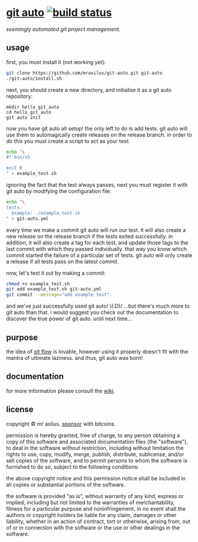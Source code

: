 [git auto][1] [![build status][2]][3]
=============
_seemingly automated git project management._

usage
-----
first, 
  you must install it (not working yet):

```sh
git clone https://github.com/mraxilus/git-auto.git git-auto
./git-auto/install.sh
```

next,
  you should create a new directory,
  and initialise it as a git auto repository:

```
mkdir hello_git_auto
cd hello_git_auto
git auto init
```

now you have git auto all setup!
the only left to do is add tests. 
git auto will use them to automagically create releases on the release branch.
in order to do this you must create a script to act as your test:

```sh
echo "\
#! bin/sh

exit 0
" > example_test.sh
```

ignoring the fact that the test always passes,
next you must register it with git auto by modifying the configuration file:

```sh
echo "\
tests:
  example: ./example_test.sh
" > git-auto.yml
```

every time we make a commit git auto will run our test.
it will also create a new release on the release branch if the tests exited successfully.
in addition,
  it will also create a tag for each test,
  and update those tags to the last commit with which they passed individually.
that way you know which commit started the failure of a particular set of tests.
git auto will only create a release if all tests pass on the latest commit.

now,
  let's test it out by making a commit:

```sh
chmod +x example_test.sh
git add example_test.sh git-auto.yml
git commit --message="add example test"
```

and we've just successfully used git auto!
\\(:D)/ ...but there's much more to git auto than that.
i would suggest you check out the documentation to discover the true power of git auto.
until next time...

purpose
-------
the idea of [git flow][8] is lovable,
  however using it properly doesn't fit with the mantra of ultimate laziness.
and thus,
  git auto was born!

documentation
-------------
for more information please consult the [wiki][9].

license
-------
copyright © mr axilus.
<a class="coinbase-button" data-code="9284d437b1c11d75e69bc54b2761c2ef" data-button-style="custom_small" href="https://coinbase.com/checkouts/9284d437b1c11d75e69bc54b2761c2ef">sponsor</a> with bitcoins.

permission is hereby granted,
  free of charge,
  to any person obtaining a copy of this software and associated documentation files (the "software"),
  to deal in the software without restriction,
  including without limitation the rights to use,
  copy,
  modify,
  merge,
  publish,
  distribute,
  sublicense,
  and/or sell copies of the software,
  and to permit persons to whom the software is furnished to do so,
  subject to the following conditions:

the above copyright notice and this permission notice shall be included in all copies or substantial portions of the software.

the software is provided "as is",
  without warranty of any kind,
  express or implied,
  including but not limited to the warranties of merchantability,
  fitness for a particular purpose and noninfringement.
in no event shall the authors or copyright holders be liable for any claim,
  damages or other liability,
  whether in an action of contract,
  tort or otherwise,
  arising from,
  out of or in connection with the software or the use or other dealings in the software.

<!-- extrenal project page. -->
[1]: {{github.project.url}} "{{github.project.name}}"

<!-- travis, -->
[2]: https://secure.travis-ci.org/mraxilus/git-auto.png?branch=master
[3]: https://secure.travis-ci.org/mraxilus/git-auto

[8]: https://github.com/nvie/gitflow

<!-- wiki. -->
[9]: https://github.com/mraxilus/git-auto/wiki



